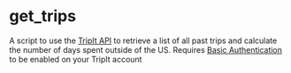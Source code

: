 # get_trips
A script to use the [TripIt API](http://tripit.github.io/api/doc/v1/index.html) to retrieve a list of all past trips and calculate the number of days spent outside of the US.  Requires [Basic Authentication](http://tripit.github.io/api/doc/v1/index.html#authentication_section) to be enabled on your TripIt account
